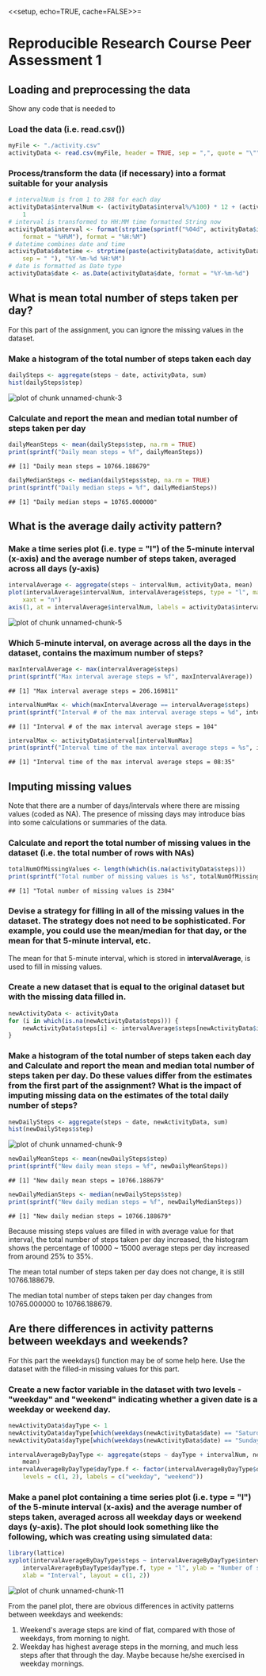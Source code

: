 <<setup, echo=TRUE, cache=FALSE>>=

Reproducible Research Course Peer Assessment 1
=========================

Loading and preprocessing the data
-------------------------

Show any code that is needed to

### Load the data (i.e. read.csv())

```r
myFile <- "./activity.csv"
activityData <- read.csv(myFile, header = TRUE, sep = ",", quote = "\"")
```

### Process/transform the data (if necessary) into a format suitable for your analysis

```r
# intervalNum is from 1 to 288 for each day
activityData$intervalNum <- (activityData$interval%/%100) * 12 + (activityData$interval%%100)/5 + 
    1
# interval is transformed to HH:MM time formatted String now
activityData$interval <- format(strptime(sprintf("%04d", activityData$interval), 
    format = "%H%M"), format = "%H:%M")
# datetime combines date and time
activityData$datetime <- strptime(paste(activityData$date, activityData$interval, 
    sep = " "), "%Y-%m-%d %H:%M")
# date is formatted as Date type
activityData$date <- as.Date(activityData$date, format = "%Y-%m-%d")
```


What is mean total number of steps taken per day?
-------------------------

For this part of the assignment, you can ignore the missing values in the dataset.

### Make a histogram of the total number of steps taken each day

```r
dailySteps <- aggregate(steps ~ date, activityData, sum)
hist(dailySteps$step)
```

![plot of chunk unnamed-chunk-3](figure/unnamed-chunk-3.png) 

### Calculate and report the mean and median total number of steps taken per day

```r
dailyMeanSteps <- mean(dailySteps$step, na.rm = TRUE)
print(sprintf("Daily mean steps = %f", dailyMeanSteps))
```

```
## [1] "Daily mean steps = 10766.188679"
```

```r
dailyMedianSteps <- median(dailySteps$step, na.rm = TRUE)
print(sprintf("Daily median steps = %f", dailyMedianSteps))
```

```
## [1] "Daily median steps = 10765.000000"
```


What is the average daily activity pattern?
-------------------------

### Make a time series plot (i.e. type = "l") of the 5-minute interval (x-axis) and the average number of steps taken, averaged across all days (y-axis)


```r
intervalAverage <- aggregate(steps ~ intervalNum, activityData, mean)
plot(intervalAverage$intervalNum, intervalAverage$steps, type = "l", main = "Average steps of the 5-minute intervals", 
    xaxt = "n")
axis(1, at = intervalAverage$intervalNum, labels = activityData$interval[1:length(intervalAverage$intervalNum)])
```

![plot of chunk unnamed-chunk-5](figure/unnamed-chunk-5.png) 


### Which 5-minute interval, on average across all the days in the dataset, contains the maximum number of steps?


```r
maxIntervalAverage <- max(intervalAverage$steps)
print(sprintf("Max interval average steps = %f", maxIntervalAverage))
```

```
## [1] "Max interval average steps = 206.169811"
```

```r
intervalNumMax <- which(maxIntervalAverage == intervalAverage$steps)
print(sprintf("Interval # of the max interval average steps = %d", intervalNumMax))
```

```
## [1] "Interval # of the max interval average steps = 104"
```

```r
intervalMax <- activityData$interval[intervalNumMax]
print(sprintf("Interval time of the max interval average steps = %s", intervalMax))
```

```
## [1] "Interval time of the max interval average steps = 08:35"
```


Imputing missing values
-------------------------

Note that there are a number of days/intervals where there are missing values (coded as NA). The presence of missing days may introduce bias into some calculations or summaries of the data.

### Calculate and report the total number of missing values in the dataset (i.e. the total number of rows with NAs)


```r
totalNumOfMissingValues <- length(which(is.na(activityData$steps)))
print(sprintf("Total number of missing values is %s", totalNumOfMissingValues))
```

```
## [1] "Total number of missing values is 2304"
```


### Devise a strategy for filling in all of the missing values in the dataset. The strategy does not need to be sophisticated. For example, you could use the mean/median for that day, or the mean for that 5-minute interval, etc.

The mean for that 5-minute interval, which is stored in __intervalAverage__, is used to fill in missing values.

### Create a new dataset that is equal to the original dataset but with the missing data filled in.


```r
newActivityData <- activityData
for (i in which(is.na(newActivityData$steps))) {
    newActivityData$steps[i] <- intervalAverage$steps[newActivityData$intervalNum[i]]
}
```


### Make a histogram of the total number of steps taken each day and Calculate and report the mean and median total number of steps taken per day. Do these values differ from the estimates from the first part of the assignment? What is the impact of imputing missing data on the estimates of the total daily number of steps?


```r
newDailySteps <- aggregate(steps ~ date, newActivityData, sum)
hist(newDailySteps$step)
```

![plot of chunk unnamed-chunk-9](figure/unnamed-chunk-9.png) 

```r
newDailyMeanSteps <- mean(newDailySteps$step)
print(sprintf("New daily mean steps = %f", newDailyMeanSteps))
```

```
## [1] "New daily mean steps = 10766.188679"
```

```r
newDailyMedianSteps <- median(newDailySteps$step)
print(sprintf("New daily median steps = %f", newDailyMedianSteps))
```

```
## [1] "New daily median steps = 10766.188679"
```


Because missing steps values are filled in with average value for that interval, the total number of steps taken per day increased, the histogram shows the percentage of 10000 ~ 15000 average steps per day increased from around 25% to 35%.

The mean total number of steps taken per day does not change, it is still 10766.188679.

The median total number of steps taken per day changes from 10765.000000 to 10766.188679.

Are there differences in activity patterns between weekdays and weekends?
-------------------------

For this part the weekdays() function may be of some help here. Use the dataset with the filled-in missing values for this part.

### Create a new factor variable in the dataset with two levels - "weekday" and "weekend" indicating whether a given date is a weekday or weekend day.


```r
newActivityData$dayType <- 1
newActivityData$dayType[which(weekdays(newActivityData$date) == "Saturday")] <- 2
newActivityData$dayType[which(weekdays(newActivityData$date) == "Sunday")] <- 2

intervalAverageByDayType <- aggregate(steps ~ dayType + intervalNum, newActivityData, 
    mean)
intervalAverageByDayType$dayType.f <- factor(intervalAverageByDayType$dayType, 
    levels = c(1, 2), labels = c("weekday", "weekend"))
```


### Make a panel plot containing a time series plot (i.e. type = "l") of the 5-minute interval (x-axis) and the average number of steps taken, averaged across all weekday days or weekend days (y-axis). The plot should look something like the following, which was creating using simulated data:


```r
library(lattice)
xyplot(intervalAverageByDayType$steps ~ intervalAverageByDayType$intervalNum | 
    intervalAverageByDayType$dayType.f, type = "l", ylab = "Number of steps", 
    xlab = "Interval", layout = c(1, 2))
```

![plot of chunk unnamed-chunk-11](figure/unnamed-chunk-11.png) 


From the panel plot, there are obvious differences in activity patterns between weekdays and weekends:
1. Weekend's average steps are kind of flat, compared with those of weekdays, from morning to night.
2. Weekday has highest average steps in the morning, and much less steps after that through the day.
Maybe because he/she exercised in weekday mornings. 

